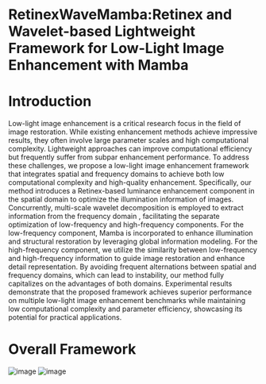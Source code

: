 # RetinexWaveMamba:Retinex and Wavelet-based Lightweight Framework for Low-Light Image Enhancement with Mamba

# Introduction
Low-light image enhancement is a critical research focus in the field of image restoration. While existing enhancement methods achieve impressive results, they often involve large parameter scales and high computational complexity. Lightweight approaches can improve computational efficiency but frequently suffer from subpar enhancement performance. To address these challenges, we propose a low-light image enhancement framework that integrates spatial and frequency domains to achieve both low computational complexity and high-quality enhancement. Specifically, our method introduces a Retinex-based luminance enhancement component in the spatial domain to optimize the illumination information of images. Concurrently, multi-scale wavelet decomposition is employed to extract information from the frequency domain , facilitating the separate optimization of low-frequency and high-frequency components. For the low-frequency component, Mamba is incorporated to enhance illumination and structural restoration by leveraging global information modeling. For the high-frequency component, we utilize the similarity between low-frequency and high-frequency information to guide image restoration and enhance detail representation. By avoiding frequent alternations between spatial and frequency domains, which can lead to instability, our method fully capitalizes on the advantages of both domains. Experimental results demonstrate that the proposed framework achieves superior performance on multiple low-light image enhancement benchmarks while maintaining low computational complexity and parameter efficiency, showcasing its potential for practical applications.

# Overall Framework
![image](https://github.com/user-attachments/assets/3f88f7a2-61dc-4593-8eac-08d4363e815d)
![image](https://github.com/user-attachments/assets/d45e96f2-923e-41b2-adda-869205e658ea)

